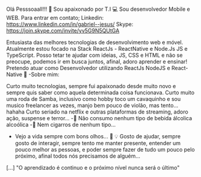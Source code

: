 Olá Pesssoaall!!! 👋 Sou apaixonado por T.I 💻
Sou desenvolvedor Mobile e WEB.
Para entrar em contato;
Linkedin: https://www.linkedin.com/in/gabriel--jesus/
Skype: https://join.skype.com/invite/yv5G9N5QUtGA

Entusiasta das melhores tecnologias de desenvolvimento web e móvel.
Atualmente estou focado na Stack ReactJs - ReactNative e Node.Js JS e TypeScript.
Posso tetar te ajudar com ideias, JS, CSS e HTML e não se preocupe, podemos ir em busca juntos, afinal, adoro aprender e ensinar!
Pretendo atuar como Desenvolvedor utilizando ReactJs NodeJS e React-Native 🙌
-Sobre mim:

Curto muito tecnologias, sempre fui apaixonado desde muito novo e sempre quis saber como aquela determinada coisa funcionava. Curto muito uma roda de Samba, inclusivo como hobby toco um cavaquinho e sou musico freelancer as vezes, manjo bem pouco de violão, mas tento... hahaha Curto seriado na netflix e outras plataformas de streaming, adoro ação, suspense e terror...
-🚫 Não consumo nenhum tipo de bebida álcolica alcoólica
-🚫 Nem cigarros de nenhum tipo...
- Vejo a vida sempre com bons olhos... 🚀 💡
Gosto de ajudar, sempre gosto de interagir, sempre tento me manter presente, entender um pouco melhor as pessoas, e poder sempre fazer de tudo um pouco pelo próximo, afinal todos nós precisamos de alguém...

[...] "O aprendizado é continuo e o próximo nível nunca será o último"
